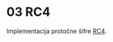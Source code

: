 # 03 RC4

Implementacija protočne šifre [RC4](http://poincare.matf.bg.ac.rs/~ivan.drecun/kripto/skripta_zivkovic.pdf#page=21).
